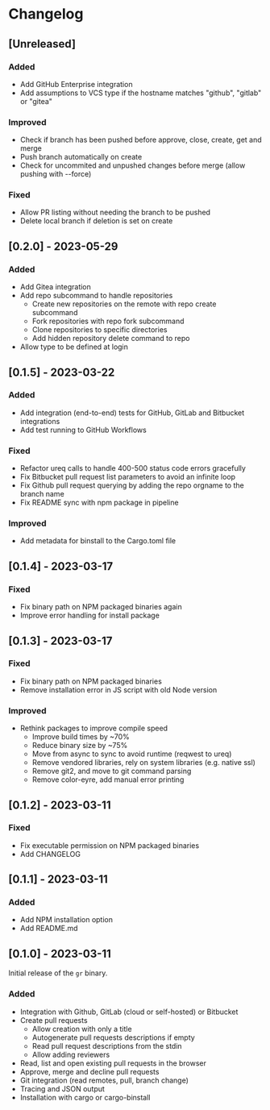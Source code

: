 # Changelog

## [Unreleased]

### Added

-   Add GitHub Enterprise integration
-   Add assumptions to VCS type if the hostname matches "github", "gitlab" or "gitea"

### Improved

-   Check if branch has been pushed before approve, close, create, get and merge
-   Push branch automatically on create
-   Check for uncommited and unpushed changes before merge (allow pushing with --force)

### Fixed

-   Allow PR listing without needing the branch to be pushed
-   Delete local branch if deletion is set on create

## [0.2.0] - 2023-05-29

### Added

-   Add Gitea integration
-   Add repo subcommand to handle repositories
    -   Create new repositories on the remote with repo create subcommand
    -   Fork repositories with repo fork subcommand
    -   Clone repositories to specific directories
    -   Add hidden repository delete command to repo
-   Allow type to be defined at login

## [0.1.5] - 2023-03-22

### Added

-   Add integration (end-to-end) tests for GitHub, GitLab and Bitbucket integrations
-   Add test running to GitHub Workflows

### Fixed

-   Refactor ureq calls to handle 400-500 status code errors gracefully
-   Fix Bitbucket pull request list parameters to avoid an infinite loop
-   Fix Github pull request querying by adding the repo orgname to the branch name
-   Fix README sync with npm package in pipeline

### Improved

-   Add metadata for binstall to the Cargo.toml file

## [0.1.4] - 2023-03-17

### Fixed

-   Fix binary path on NPM packaged binaries again
-   Improve error handling for install package

## [0.1.3] - 2023-03-17

### Fixed

-   Fix binary path on NPM packaged binaries
-   Remove installation error in JS script with old Node version

### Improved

-   Rethink packages to improve compile speed
    -   Improve build times by ~70%
    -   Reduce binary size by ~75%
    -   Move from async to sync to avoid runtime (reqwest to ureq)
    -   Remove vendored libraries, rely on system libraries (e.g. native ssl)
    -   Remove git2, and move to git command parsing
    -   Remove color-eyre, add manual error printing

## [0.1.2] - 2023-03-11

### Fixed

-   Fix executable permission on NPM packaged binaries
-   Add CHANGELOG

## [0.1.1] - 2023-03-11

### Added

-   Add NPM installation option
-   Add README.md

## [0.1.0] - 2023-03-11

Initial release of the `gr` binary.

### Added

-   Integration with Github, GitLab (cloud or self-hosted) or Bitbucket
-   Create pull requests
    -   Allow creation with only a title
    -   Autogenerate pull requests descriptions if empty
    -   Read pull request descriptions from the stdin
    -   Allow adding reviewers
-   Read, list and open existing pull requests in the browser
-   Approve, merge and decline pull requests
-   Git integration (read remotes, pull, branch change)
-   Tracing and JSON output
-   Installation with cargo or cargo-binstall
